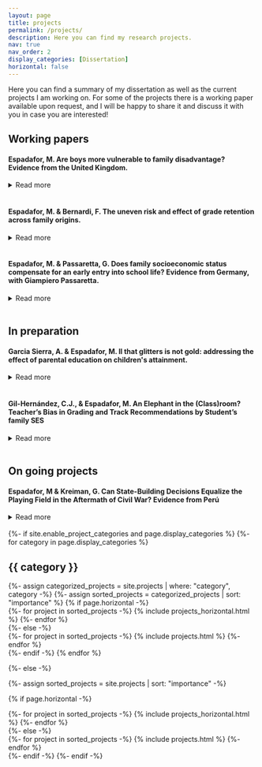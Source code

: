 ```yaml
---
layout: page
title: projects
permalink: /projects/
description: Here you can find my research projects.
nav: true
nav_order: 2
display_categories: [Dissertation]
horizontal: false
---
```


Here you can find a summary of my dissertation as well as the current projects I am working on. 
For some of the projects there is a working paper available upon request, and I will be happy to share it and discuss it with you in case you are interested!



## <span > Working papers </span>

#### Espadafor, M. Are boys more vulnerable to family disadvantage? Evidence from the United Kingdom.
<details>
<summary>Read more</summary>
There is a growing literature showing the importance of family socioeconomic status (SES) for explaining the male disadvantage in education. However, when and through which channel these gaps emerge remains unclear. This article examines whether and when family SES moderates gender differences in several educational outcomes. 
Focusing on the timing and the domain of the gender-SES gaps, this article contributes to the literature by testing the relative importance of birth characteristics, academic skills and values for explaining the gender-SES gap in education. To test these channels, I use the Millennium Cohort Study and focus on children's trajectories from birth to age seventeen.
Results suggest that girls and boys within each level of family SES start with equal health at birth and cognitive abilities throughout schooling. In contrast, high-SES families are able to moderate and compensate for the higher incidence of boys externalising behaviours and school detachment as gender identities become more salient at school. 


  - <i>Draft available upon request </i>. 
  
</details>
<br>

#### Espadafor, M. & Bernardi, F. The uneven risk and effect of grade retention across family origins.
<details>

<summary>Read more</summary>
This chapter focuses on the uneven effect of a remediation policy within the educational system: grade retention. We study the transition from Compulsory Education to higher secondary education in Spain, where retaking is relatively high. We investigate whether retaking a grade during compulsory education reduces the probability of remaining in the education system and whether the effect of retaking on school continuation decisions differs by family socioeconomic status. We leverage differences in regional educational laws to use an Instrumental Variable design that accounts for selection bias in educational transition models. Results show that (1) high-SES families are able to moderate the risk of falling into grade retention, but that (2) increases the chances of dropping out for all. However, (3) its effect is substantially more detrimental for children from low socioeconomic status. Finally, we show that naïve models that do not consider reverse causality and selection bias underestimate inter-generational transmission of educational inequalities. Results suggest that grade retention fails as a remediation policy and instead increases the inter-generational transmission of inequalities in education. 
  
 - <i>Draft available upon request</i>. 
- Funded by the GEOSMITE Project.
</details>
<br>

#### Espadafor, M. & Passaretta, G. Does family socioeconomic status compensate for an early entry into school life? Evidence from Germany, with Giampiero Passaretta. 
<details>
<summary>Read more</summary>
Previous literature shows that children who enter school at a younger age under perform compared to older classmates throughout school and adulthood.In this article, we analyse whether families differently react towards younger-for-grade children and when differences across family socioeconomic status (SES) in school entry age emerge. We contribute to the literature by providing an analytical example of one channel that could contribute to inequality in learning and achievement.
Using the German National Educational Panel Study (NEPS) and a novel research design, we estimate the effect of school entry age on various cognitive domains throughout primary education and in the transition to academic secondary school. First, we find that an early school entry age leads to lower cognitive abilities. Unlike previous studies, these effects are equal across family origins: high-SES families do not engage in remediation strategies for younger than grade students. However, by the time students reach the transition to secondary school, only low-SES younger than grade children have a lower likelihood to be recommended to the academic track.
Overall, our results suggest that while high SES families do not react towards a disadvantage in terms of performance, they do in terms of expected attainment. These findings challenge the compensatory advantage hypothesis, by which children from high SES families are less on prior negative outcomes.

 - <i>Draft available upon request</i>. 
</details>
<br>

## <span > In preparation </span>


#### Garcia Sierra, A. & Espadafor, M. ll that glitters is not gold: addressing the effect of parental education on children's attainment.
<details>
<summary>Read more</summary>
The association between parental education and children's educational outcomes has been long studied. However, standard cross-sectional analyses often present endogeneity problems and fail to explore which parental characteristics drive these processes. In this article, we focus on the role of parental education. We explore if (1) changes in parental education are related, in the long term, to children's educational attainment and if (2) differential returns to schooling have implications for the overall transmission of educational (dis)advantages. Using data from the Survey of Health, Ageing and Retirement in Europe (SHARE), we leverage the 1970 Educational Reform in Spain to estimate the causal effect of parental education on children's attainment. This reform extended the compulsory school age, generating a sharp rise in educational attainment for the affected cohorts. Preliminary results suggest that exogeneous increases in educational attainment in the parent generation also translate into better educational outcomes for future generations. Conversely, these changes do not translate in an increase of the inter-generational transmission of educational inequalities across families.

  - <i>Presentation available upon request</i>. 

</details>
<br>

#### Gil-Hernández, C.J., & Espadafor, M. An Elephant in the (Class)room? Teacher’s Bias in Grading and Track Recommendations by Student’s family SES
<details>
<summary>Read more</summary>
Teachers are the gatekeepers and evaluators of academic merit in educational systems. The literature shows teachers’ bias in assessments as a function of students’ ascribed characteristics such as gender, ethnicity or socioeconomic status. Nevertheless, most previous research overlooks the role of teachers as relevant actors in the early stages of the status attainment process, suffers from methodological flaws, and focuses on gender or ethnicity. 
This article provides new evidence on teachers’ bias as a mechanism of intergenerational educational reproduction. We ask whether family SES has a residual effect on teachers’ grades and track recommendations, net of student cognitive and non-cognitive skills and if the teacher’s bias is the greatest among low-performing students. We further discuss the findings’ theoretical and normative implications for inequality of educational opportunity. 
We answer these questions using data from the German National Educational Panel Study and study a cohort of students during primary education. Most previous research measured teacher bias as the difference between teachers’ grades and blindly assessed standardised test scores at a snapshot across schools. This approach might reflect biases by measurement error, students exerting less effort in low-stakes testing and different grading standards across schools. We address these methodological flaws by examining extensive cognitive and non-cognitive measures throughout elementary education and controlling for school-fixed effects. Furthermore, we account for any remaining students’ unobserved characteristics by implementing an instrumental variable design, leveraging exogenous variation in tests-scores from different domains. 
Results show that teachers perceive high-SES students more favourably. They assign a 15% standard deviation higher GPA in maths and German to high-SES and give up to 10% more recommendations to secondary academic schools (Gymnasiums) to high-SES students than to their equally skilled low-SES schoolmates. Furthermore, teachers’ bias toward students’ family SES in grading and track recommendations is the largest among low-cognitive performers.
  </details>
<br>

## <span > On going projects </span>

#### Espadafor, M & Kreiman, G. Can State-Building Decisions Equalize the Playing Field in the Aftermath of Civil War? Evidence from Perú
<details>
<summary>Read more</summary>

What is the impact of civil war dynamics on educational outcomes? 
Previous evidence consistently shows the negative impact of civil war and wartime exposure on educational outcomes. This has been at the expense of neglecting one of the core dynamics in post-conflict scenarios: the expansion of state reach to wartime affected areas. 
In this paper, we argue that the expansion of state capacity, through increased access to primary and secondary education, can lead to potential improvements in the educational levels of people living in conflict affected areas, which ultimately reduce war-time inequalities. 
We test these arguments focusing on the Peruvian Civil War (1980-1992).First, we leverage novel census data (1961-2017) to analyse whether districts that were either contested or controlled by the insurgent group, Sendero Luminoso, had lower levels of educational outcomes right after the conflict. Then, using a Difference in Differences design, we test whether war-time inequalities are compensated through an expansion of state reach to these areas. We expect that those communities contested or under insurgent control (war-time areas) had lower levels of educational access and attainment than those controlled by the state. We expect these inequalities to decrease or disappear by state building initiatives, such as the provision of public schools. Our study aims to challenge existent evidence on the relation between civil war dynamics and civil war showing how the dynamics of state expansion could end up with some of the most pervasive inequalities developed by internal armed conflicts. 
  </details>
<br>



<!-- pages/projects.md -->
<div class="projects">
{%- if site.enable_project_categories and page.display_categories %}
  <!-- Display categorized projects -->
  {%- for category in page.display_categories %}
  <h2 class="category">{{ category }}</h2>
  {%- assign categorized_projects = site.projects | where: "category", category -%}
  {%- assign sorted_projects = categorized_projects | sort: "importance" %}
  <!-- Generate cards for each project -->
  {% if page.horizontal -%}
  <div class="container">
    <div class="row row-cols-2">
    {%- for project in sorted_projects -%}
      {% include projects_horizontal.html %}
    {%- endfor %}
    </div>
  </div>
  {%- else -%}
  <div class="grid">
    {%- for project in sorted_projects -%}
      {% include projects.html %}
    {%- endfor %}
  </div>
  {%- endif -%}
  {% endfor %}

{%- else -%}
<!-- Display projects without categories -->
  {%- assign sorted_projects = site.projects | sort: "importance" -%}
  <!-- Generate cards for each project -->
  {% if page.horizontal -%}
  <div class="container">
    <div class="row row-cols-2">
    {%- for project in sorted_projects -%}
      {% include projects_horizontal.html %}
    {%- endfor %}
    </div>
  </div>
  {%- else -%}
  <div class="grid">
    {%- for project in sorted_projects -%}
      {% include projects.html %}
    {%- endfor %}
  </div>
  {%- endif -%}
{%- endif -%}
</div>
